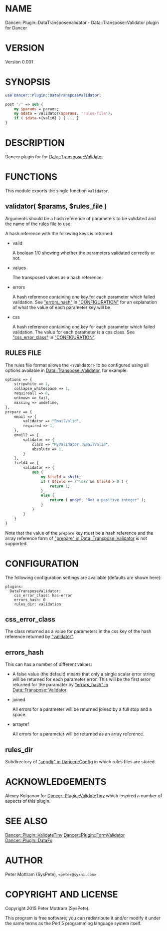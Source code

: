 # NAME

Dancer::Plugin::DataTransposeValidator - Data::Transpose::Validator plugin for Dancer

# VERSION

Version 0.001

# SYNOPSIS

```perl
use Dancer::Plugin::DataTransposeValidator;

post '/' => sub {
    my $params = params;
    my $data = validator($params, 'rules-file');
    if ( $data->{valid} ) { ... }
}
```

# DESCRIPTION

Dancer plugin for for [Data::Transpose::Validator](https://metacpan.org/pod/Data::Transpose::Validator)

# FUNCTIONS

This module exports the single function `validator`.

## validator( $params, $rules\_file )

Arguments should be a hash reference of parameters to be validated and the
name of the rules file to use.

A hash reference with the following keys is returned:

- valid

    A boolean 1/0 showing whether the parameters validated correctly or not.

- values

    The transposed values as a hash reference.

- errors

    A hash reference containing one key for each parameter which failed validation.
    See ["errors\_hash"](#errors_hash) in ["CONFIGURATION"](#configuration) for an explanation of what the value
    of each parameter key will be.

- css

    A hash reference containing one key for each parameter which failed validation.
    The value for each parameter is a css class. See ["css\_error\_class"](#css_error_class) in
    ["CONFIGURATION"](#configuration).

## RULES FILE

The rules file format allows the &lt;/validator> to be configured using
all options available in [Data::Transpose::Validator](https://metacpan.org/pod/Data::Transpose::Validator), for example:

```perl
options => {
    stripwhite => 1,
    collapse_whitespace => 1,
    requireall => 0,
    unknown => fail,
    missing => undefine,
},
prepare => {
    email => {
        validator => "EmailValid",
        required => 1,
    },
    email2 => {
        validator => {
            class => "MyValidator::EmailValid",
            absolute => 1,
        }
    },
    field4 => {
        validator => {
            sub {
                my $field = shift;
                if ( $field =~ /^\d+/ && $field > 0 ) {
                    return 1;
                }
                else {
                    return ( undef, "Not a positive integer" );
                }
            }
        }
    }
}
```

Note that the value of the `prepare` key must be a hash reference and the
array reference form of ["prepare" in Data::Transpose::Validator](https://metacpan.org/pod/Data::Transpose::Validator#prepare) is not supported.

# CONFIGURATION

The following configuration settings are available (defaults are
shown here):

```
plugins:
  DataTransposeValidator:
    css_error_class: has-error
    errors_hash: 0
    rules_dir: validation
```

## css\_error\_class

The class returned as a value for parameters in the css key of the hash
reference returned by ["validator"](#validator).

## errors\_hash

This can has a number of different values:

- A false value (the default) means that only a single scalar error string will
be returned for each parameter error. This will be the first error returned
for the paramater by ["errors\_hash" in Data::Transpose::Validator](https://metacpan.org/pod/Data::Transpose::Validator#errors_hash).
- joined

    All errors for a parameter will be returned joined by a full stop and a space.

- arrayref

    All errors for a parameter will be returned as an array reference.

## rules\_dir

Subdirectory of ["appdir" in Dancer::Config](https://metacpan.org/pod/Dancer::Config#appdir) in which rules files are stored.

# ACKNOWLEDGEMENTS

Alexey Kolganov for [Dancer::Plugin::ValidateTiny](https://metacpan.org/pod/Dancer::Plugin::ValidateTiny) which inspired a number
of aspects of this plugin.

# SEE ALSO

[Dancer::Plugin::ValidateTiny](https://metacpan.org/pod/Dancer::Plugin::ValidateTiny) [Dancer::Plugin::FormValidator](https://metacpan.org/pod/Dancer::Plugin::FormValidator)
[Dancer::Plugin::DataFu](https://metacpan.org/pod/Dancer::Plugin::DataFu)

# AUTHOR

Peter Mottram (SysPete), `<peter@syxni.com>`

# COPYRIGHT AND LICENSE

Copyright 2015 Peter Mottram (SysPete).

This program is free software; you can redistribute it and/or modify
it under the same terms as the Perl 5 programming language system itself.
